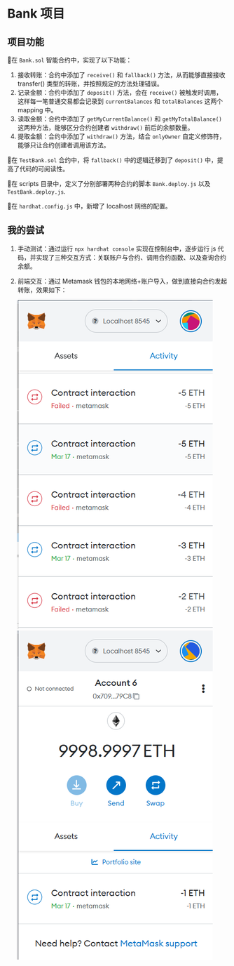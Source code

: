 # Bank 项目

## 项目功能

🔻在 `Bank.sol` 智能合约中，实现了以下功能：

1. 接收转账：合约中添加了 `receive()` 和 `fallback()` 方法，从而能够直接接收 transfer() 类型的转账，并按照规定的方法处理错误。
2. 记录金额：合约中添加了 `deposit()` 方法，会在 `receive()` 被触发时调用，这样每一笔普通交易都会记录到 `currentBalances` 和 `totalBalances` 这两个 mapping 中。
3. 读取金额：合约中添加了 `getMyCurrentBalance()` 和 `getMyTotalBalance()` 这两种方法，能够区分合约创建者 `withdraw()` 前后的余额数量。
4. 提取金额：合约中添加了 `withdraw()` 方法，结合 `onlyOwner` 自定义修饰符，能够只让合约创建者调用该方法。

🔻在 `TestBank.sol` 合约中，将 `fallback()` 中的逻辑迁移到了 `deposit()` 中，提高了代码的可阅读性。

🔻在 scripts 目录中，定义了分别部署两种合约的脚本 `Bank.deploy.js` 以及 `TestBank.deploy.js`.

🔻在 `hardhat.config.js` 中，新增了 localhost 网络的配置。

## 我的尝试

1. 手动测试：通过运行 `npx hardhat console` 实现在控制台中，逐步运行 js 代码，并实现了三种交互方式：关联账户与合约、调用合约函数、以及查询合约余额。
2. 前端交互：通过 Metamask 钱包的本地网络+账户导入，做到直接向合约发起转账，效果如下：

    ![旧钱包的试错经历](./assets/tx_with_Metamask_account_5.png)![新钱包一次成功](./assets/tx-with-Metamask.png)